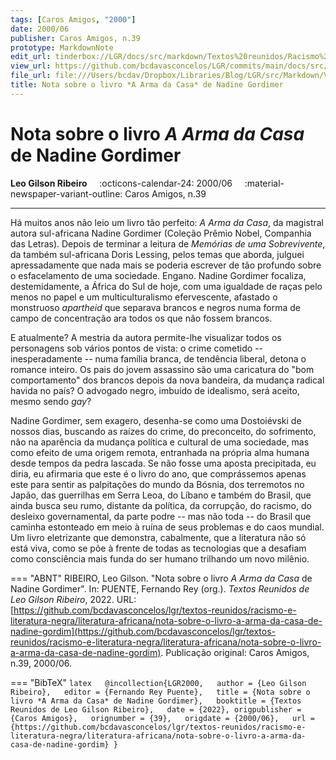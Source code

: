 ```yaml
---
tags: [Caros Amigos, "2000"]
date: 2000/06
publisher: Caros Amigos, n.39
prototype: MarkdownNote
edit_url: tinderbox://LGR/docs/src/markdown/Textos%20reunidos/Racismo%20e%20literatura%20negra/Literatura%20Africana?view=outline+select=1658628302
view_url: https://github.com/bcdavasconcelos/LGR/commits/main/docs/src/markdown/textos-reunidos/racismo-e-literatura-negra/literatura-africana/nota-sobre-o-livro-a-arma-da-casa-de-nadine-gordim.md
file_url: file:///Users/bcdav/Dropbox/Libraries/Blog/LGR/src/Markdown/Vol%201/Literatura%20Africana/Nota%20sobre%20o%20livro%20*A%20Arma%20da%20Casa*%20de%20Nadine%20Gordimer.md
title: Nota sobre o livro *A Arma da Casa* de Nadine Gordimer
---
```


# Nota sobre o livro *A Arma da Casa* de Nadine Gordimer

__Leo Gilson Ribeiro__ &nbsp;&nbsp;&nbsp; :octicons-calendar-24: 2000/06 &nbsp;&nbsp;&nbsp; :material-newspaper-variant-outline: Caros Amigos, n.39  

---

Há muitos anos não leio um livro tão perfeito: *A Arma da Casa*, da magistral autora sul-africana Nadine Gordimer (Coleção Prêmio Nobel, Companhia das Letras). Depois de terminar a leitura de *Memórias de uma Sobrevivente*, da também sul-africana Doris Lessing, pelos temas que aborda, julguei apressadamente que nada mais se poderia escrever de tão profundo sobre o esfacelamento de uma sociedade. Engano. Nadine Gordimer focaliza, destemidamente, a África do Sul de hoje, com uma igualdade de raças pelo menos no papel e um multiculturalismo efervescente, afastado o monstruoso *apartheid* que separava brancos e negros numa forma de campo de concentração ara todos os que não fossem brancos.

E atualmente? A mestria da autora permite-lhe visualizar todos os personagens sob vários pontos de vista: o crime cometido -- inesperadamente -- numa família branca, de tendência liberal, detona o romance inteiro. Os pais do jovem assassino são uma caricatura do "bom comportamento" dos brancos depois da nova bandeira, da mudança radical havida no país? O advogado negro, imbuído de idealismo, será aceito, mesmo sendo *gay*?

Nadine Gordimer, sem exagero, desenha-se como uma Dostoiévski de nossos dias, buscando as raízes do crime, do preconceito, do sofrimento, não na aparência da mudança política e cultural de uma sociedade, mas como efeito de uma origem remota, entranhada na própria alma humana desde tempos da pedra lascada. Se não fosse uma aposta precipitada, eu diria, eu afirmaria que este é o livro do ano, que comprássemos apenas este para sentir as palpitações do mundo da Bósnia, dos terremotos no Japão, das guerrilhas em Serra Leoa, do Líbano e também do Brasil, que ainda busca seu rumo, distante da política, da corrupção, do racismo, do desleixo governamental, da parte podre -- mas não toda -- do Brasil que caminha estonteado em meio à ruína de seus problemas e do caos mundial. Um livro eletrizante que demonstra, cabalmente, que a literatura não só está viva, como se põe à frente de todas as tecnologias que a desafiam como consciência mais funda do ser humano trilhando um novo milênio.  


=== "ABNT"
    RIBEIRO, Leo Gilson. "Nota sobre o livro *A Arma da Casa* de Nadine Gordimer". In: PUENTE, Fernando Rey (org.). _Textos Reunidos de Leo Gilson Ribeiro_, 2022.  URL: [https://github.com/bcdavasconcelos/lgr/textos-reunidos/racismo-e-literatura-negra/literatura-africana/nota-sobre-o-livro-a-arma-da-casa-de-nadine-gordim](https://github.com/bcdavasconcelos/lgr/textos-reunidos/racismo-e-literatura-negra/literatura-africana/nota-sobre-o-livro-a-arma-da-casa-de-nadine-gordim). Publicação original: Caros Amigos, n.39, 2000/06.  

=== "BibTeX"
    ```latex  
    @incollection{LGR2000,  
    author = {Leo Gilson Ribeiro},  
    editor = {Fernando Rey Puente},  
    title = {Nota sobre o livro *A Arma da Casa* de Nadine Gordimer},  
    booktitle = {Textos Reunidos de Leo Gilson Ribeiro},  
    date = {2022},
    origpublisher = {Caros Amigos},  
    orignumber = {39},  
    origdate = {2000/06},  
    url = {https://github.com/bcdavasconcelos/lgr/textos-reunidos/racismo-e-literatura-negra/literatura-africana/nota-sobre-o-livro-a-arma-da-casa-de-nadine-gordim}
    }
    ```
